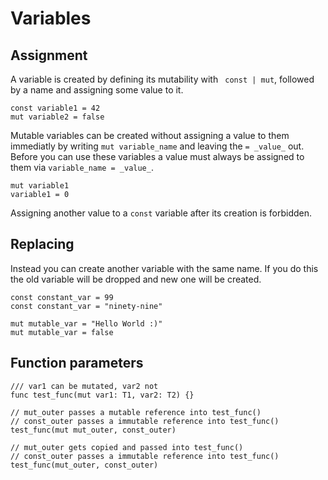 # Variables

## Assignment

A variable is created by defining its mutability with ` const | mut`, followed by a name and assigning some value to it.

```rym
const variable1 = 42
mut variable2 = false
```

Mutable variables can be created without assigning a value to them immediatly by writing `mut variable_name` and leaving the `= _value_` out. Before you can use these variables a value must always be assigned to them via `variable_name = _value_`.

```rym
mut variable1
variable1 = 0
```

Assigning another value to a `const` variable after its creation is forbidden.

## Replacing

Instead you can create another variable with the same name. If you do this the old variable will be dropped and new one will be created.

```rym
const constant_var = 99
const constant_var = "ninety-nine"

mut mutable_var = "Hello World :)"
mut mutable_var = false
```

## Function parameters

```rym
/// var1 can be mutated, var2 not
func test_func(mut var1: T1, var2: T2) {}

// mut_outer passes a mutable reference into test_func()
// const_outer passes a immutable reference into test_func()
test_func(mut mut_outer, const_outer)

// mut_outer gets copied and passed into test_func()
// const_outer passes a immutable reference into test_func()
test_func(mut_outer, const_outer)
```
